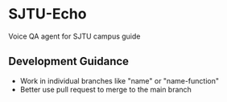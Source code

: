 # SJTU-Echo
Voice QA agent for SJTU campus guide

## Development Guidance
- Work in individual branches like "name" or "name-function"
- Better use pull request to merge to the main branch

